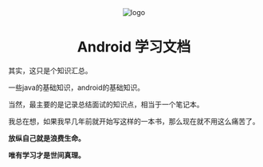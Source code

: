 <div style="text-align: center;" id="get_started"><img src="https://img.upyun.zzming.cn/android/icon.svg" alt="logo"/></div>

<div style="text-align: center;"><h1>Android 学习文档</h1></div>

其实，这只是个知识汇总。

一些java的基础知识，android的基础知识。

当然，最主要的是记录总结面试的知识点，相当于一个笔记本。
 
我总在想，如果我早几年前就开始写这样的一本书，那么现在就不用这么痛苦了。

**放纵自己就是浪费生命。**

**唯有学习才是世间真理。**